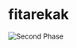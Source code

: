 # fitarekak


![Second Phase](https://user-images.githubusercontent.com/55349570/164005878-c3fc4a12-657d-4199-a2cf-c5e26140463c.gif)
